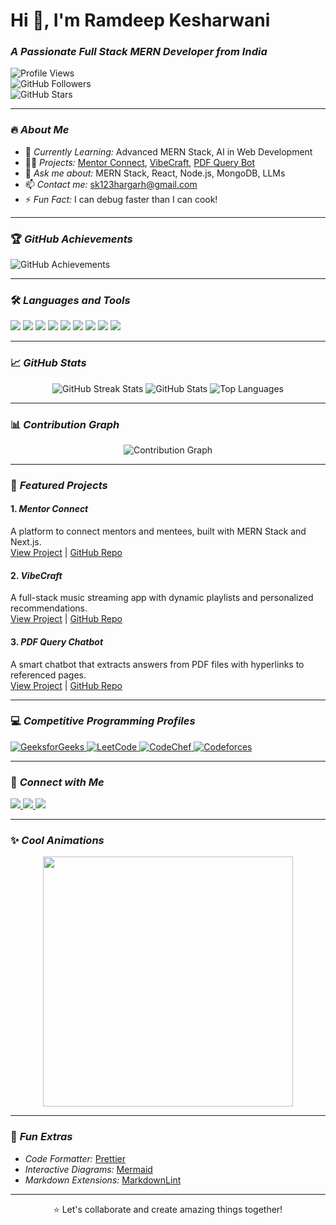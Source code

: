 # Hi 👋, I'm Ramdeep Kesharwani  

### *A Passionate Full Stack MERN Developer from India*

![Profile Views](https://komarev.com/ghpvc/?username=ram8528&label=Profile%20Views&color=0e75b6&style=flat)  
![GitHub Followers](https://img.shields.io/github/followers/ram8528?label=Followers&style=social)  
![GitHub Stars](https://img.shields.io/github/stars/ram8528?label=Stars&style=social)

---

### 🔥 *About Me*
- 🌱 *Currently Learning:* Advanced MERN Stack, AI in Web Development  
- 👨‍💻 *Projects:* [Mentor Connect](#), [VibeCraft](#), [PDF Query Bot](#)  
- 💬 *Ask me about:* MERN Stack, React, Node.js, MongoDB, LLMs  
- 📫 *Contact me:* [sk123hargarh@gmail.com](mailto:sk123hargarh@gmail.com)  
- ⚡ *Fun Fact:* I can debug faster than I can cook!

---

### 🏆 *GitHub Achievements*
<p align="left">
    <img src="https://github-profile-trophy.vercel.app/?username=ram8528&theme=onedark&row=1&column=6" alt="GitHub Achievements" />
</p>

---

### 🛠️ *Languages and Tools*
<p align="left">
    <img src="https://img.shields.io/badge/JavaScript-323330?style=for-the-badge&logo=javascript&logoColor=F7DF1E" />
    <img src="https://img.shields.io/badge/React-20232A?style=for-the-badge&logo=react&logoColor=61DAFB" />
    <img src="https://img.shields.io/badge/Node.js-43853D?style=for-the-badge&logo=node.js&logoColor=white" />
    <img src="https://img.shields.io/badge/MongoDB-4EA94B?style=for-the-badge&logo=mongodb&logoColor=white" />
    <img src="https://img.shields.io/badge/HTML5-E34F26?style=for-the-badge&logo=html5&logoColor=white" />
    <img src="https://img.shields.io/badge/CSS3-1572B6?style=for-the-badge&logo=css3&logoColor=white" />
    <img src="https://img.shields.io/badge/TailwindCSS-38B2AC?style=for-the-badge&logo=tailwind-css&logoColor=white" />
    <img src="https://img.shields.io/badge/Git-F05032?style=for-the-badge&logo=git&logoColor=white" />
    <img src="https://img.shields.io/badge/Docker-2496ED?style=for-the-badge&logo=docker&logoColor=white" />
</p>

---

### 📈 *GitHub Stats*
<p align="center">
    <img src="https://streak-stats.demolab.com/?user=ram8528&theme=radical" alt="GitHub Streak Stats" />
    <img src="https://github-readme-stats.vercel.app/api?username=ram8528&show_icons=true&theme=radical&hide_border=true" alt="GitHub Stats" />
    <img src="https://github-readme-stats.vercel.app/api/top-langs/?username=ram8528&layout=compact&theme=radical&hide_border=true" alt="Top Languages" />
</p>

---

### 📊 *Contribution Graph*
<p align="center">
    <img src="https://github-readme-activity-graph.vercel.app/graph?username=ram8528&bg_color=1a1b27&color=9cf&line=5BCDEC&point=F1F0C0&hide_border=true" alt="Contribution Graph" />
</p>

---

### 🌟 *Featured Projects*
#### 1. *Mentor Connect*  
A platform to connect mentors and mentees, built with MERN Stack and Next.js.  
[View Project](#) | [GitHub Repo](#)  

#### 2. *VibeCraft*  
A full-stack music streaming app with dynamic playlists and personalized recommendations.  
[View Project](#) | [GitHub Repo](#)  

#### 3. *PDF Query Chatbot*  
A smart chatbot that extracts answers from PDF files with hyperlinks to referenced pages.  
[View Project](#) | [GitHub Repo](#)

---

### 💻 *Competitive Programming Profiles*
<p align="left">
    <a href="https://geeksforgeeks.org/skcoder123" target="_blank">
        <img src="https://img.shields.io/badge/GeeksforGeeks-0F9D58?style=for-the-badge&logo=geeksforgeeks&logoColor=white" alt="GeeksforGeeks" />
    </a>
    <a href="https://www.leetcode.com/ram8528" target="_blank">
        <img src="https://img.shields.io/badge/LeetCode-FFA116?style=for-the-badge&logo=leetcode&logoColor=white" alt="LeetCode" />
    </a>
    <a href="https://www.leetcode.com/ram8528" target="_blank">
        <img src="https://img.shields.io/badge/CodeChef-5B4638?style=for-the-badge&logo=codechef&logoColor=white" alt="CodeChef" />
    </a>
    <a href="https://www.leetcode.com/ram8528" target="_blank">
        <img src="https://img.shields.io/badge/Codeforces-1F8ACB?style=for-the-badge&logo=codeforces&logoColor=white" alt="Codeforces" />
    </a>
</p>

---

### 🤝 *Connect with Me*
<p align="left">
    <a href="https://linkedin.com/in/ramdeepkesharwani" target="_blank">
        <img src="https://img.shields.io/badge/LinkedIn-0077B5?style=for-the-badge&logo=linkedin&logoColor=white" />
    </a>
    <a href="https://instagram.com/itsRamdeep_irk" target="_blank">
        <img src="https://img.shields.io/badge/Instagram-E4405F?style=for-the-badge&logo=instagram&logoColor=white" />
    </a>
    <a href="mailto:ramdeepkesharwani@gmail.com">
        <img src="https://img.shields.io/badge/Gmail-D14836?style=for-the-badge&logo=gmail&logoColor=white" />
    </a>
</p>

---

### ✨ *Cool Animations*
<p align="center">
    <img src="https://media.giphy.com/media/13HgwGsXF0aiGY/giphy.gif" width="400" />
</p>

---

### 🚀 *Fun Extras*
- *Code Formatter:* [Prettier](https://prettier.io)  
- *Interactive Diagrams:* [Mermaid](https://mermaid-js.github.io)  
- *Markdown Extensions:* [MarkdownLint](https://github.com/DavidAnson/markdownlint)  

---

<p align="center">⭐️ Let's collaborate and create amazing things together!</p>
